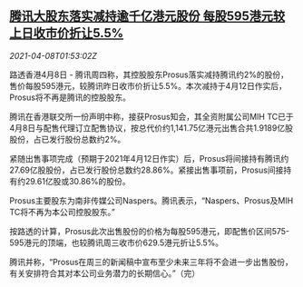 <!--1617847264000-->
[腾讯大股东落实减持逾千亿港元股份 每股595港元较上日收市价折让5.5%](https://cn.reuters.com/article/tencentstake-sale-0408-thur-idCNKBS2BV05U)
------

<div><i>2021-04-08T01:53:02Z</i></div><p>路透香港4月8日 - 腾讯周四称，其控股股东Prosus落实减持腾讯约2%的股份，售价每股595港元，较腾讯昨日收市价折让5.5%。本次减持于4月12日作实后，Prosus将不再是腾讯的控股股东。</p><p>腾讯在香港联交所一份声明中称，接获Prosus知会，其全资附属公司MIH TC已于4月8日与配售代理订立配售协议，按总代价约1,141.75亿港元出售合共1.9189亿股股份，占已发行股份总数约2%。</p><p>紧随出售事项完成（预期于2021年4月12日作实）后，Prosus将间接持有腾讯约27.69亿股股份，占已发行股份总数约28.86%。紧接出售事项前，Prosus间接持有约29.61亿股或30.86%的股份。</p><p>Prosus主要股东为南非传媒公司Naspers。腾讯表示，“Naspers、Prosus及MIH TC将不再为本公司控股股东。”</p><p>按路透的计算，Prosus此次出售股份的价格为每股595港元，即配售价区间575-595港元的顶端，也较腾讯周三收市价629.5港元折让5.5%。</p><p>腾讯并称，“Prosus在周三的新闻稿中宣布至少未来三年将不会进一步出售股份，有关安排符合其对本公司业务潜力的长期信心。”（完）</p>
